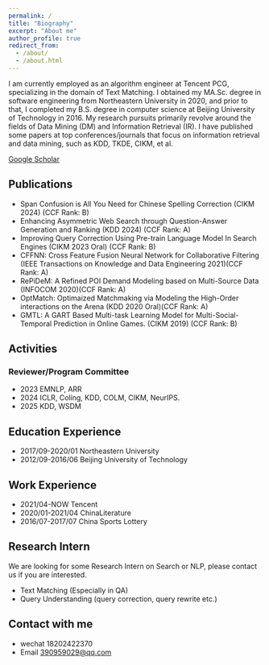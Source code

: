 ```yaml
---
permalink: /
title: "Biography"
excerpt: "About me"
author_profile: true
redirect_from: 
  - /about/
  - /about.html
---
```


I am currently employed as an algorithm engineer at Tencent PCG, specializing in the domain of Text Matching. I obtained my MA.Sc. degree in software engineering from Northeastern University in 2020, and prior to that, I completed my B.S. degree in computer science at Beijing University of Technology in 2016. My research pursuits primarily revolve around the fields of Data Mining (DM) and Information Retrieval (IR). I have published some papers at top conferences/journals that focus on information retrieval and data mining, such as KDD, TKDE, CIKM, et al. 


[Google Scholar](https://scholar.google.com/citations?hl=zh-CN&user=0DRNbaIAAAAJ)


## Publications
- Span Confusion is All You Need for Chinese Spelling Correction (CIKM 2024) (CCF Rank: B)
- Enhancing Asymmetric Web Search through Question-Answer Generation and Ranking (KDD 2024) (CCF Rank: A)
- Improving Query Correction Using Pre-train Language Model In Search Engines (CIKM 2023 Oral) (CCF Rank: B)
- CFFNN: Cross Feature Fusion Neural Network for Collaborative Filtering (IEEE Transactions on Knowledge and Data Engineering 2021)(CCF Rank: A)
- RePiDeM: A Refined POI Demand Modeling based on Multi-Source Data (INFOCOM 2020)(CCF Rank: A)
- OptMatch: Optimaized Matchmaking via Modeling the High-Order interactions on the Arena (KDD 2020 Oral)(CCF Rank: A)
- GMTL: A GART Based Multi-task Learning Model for Multi-Social-Temporal Prediction in Online Games. (CIKM 2019) (CCF Rank: B)
## Activities
### Reviewer/Program Committee
- 2023 EMNLP, ARR
- 2024 ICLR, Coling, KDD, COLM, CIKM, NeurIPS.
- 2025 KDD, WSDM
## Education Experience
- 2017/09-2020/01  Northeastern University
- 2012/09-2016/06  Beijing University of Technology  
## Work Experience
- 2021/04-NOW      Tencent
- 2020/01-2021/04     ChinaLiterature
- 2016/07-2017/07        China Sports Lottery
## Research Intern
We are looking for some Research Intern on Search or NLP, please contact us if you are interested.
- Text Matching (Especially in QA)
- Query Understanding (query correction, query rewrite etc.)
## Contact with me
- wechat  18202422370
- Email  390959029@qq.com
